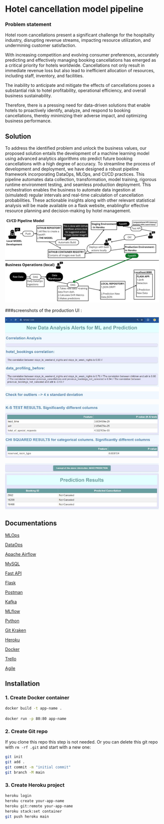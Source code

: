 # Hotel cancellation model pipeline

### Problem statement 

Hotel room cancellations present a significant challenge for the hospitality industry, disrupting revenue streams, impacting resource utilization, and undermining customer satisfaction. 

With increasing competition and evolving consumer preferences, accurately predicting and effectively managing booking cancellations has emerged as a critical priority for hotels worldwide. Cancellations not only result in immediate revenue loss but also lead to inefficient allocation of resources, including staff, inventory, and facilities.

The inability to anticipate and mitigate the effects of cancellations poses a substantial risk to hotel profitability, operational efficiency, and overall business sustainability. 

Therefore, there is a pressing need for data-driven solutions that enable hotels to proactively identify, analyze, and respond to booking cancellations, thereby minimizing their adverse impact, and optimizing business performance.


## Solution 

To address the identified problem and unlock the business values, our proposed solution entails the development of a machine learning model using advanced analytics algorithms oto predict future booking cancellations  with a high degree of accuracy. To streamline the process of development and deployment, we have designed a robust pipeline framework incorporating DataOps, MLOps, and CI/CD practices. This pipeline automates data collection, transformation, model training, rigorous runtime environment testing, and seamless production deployment. This orchestration enables the business to automate data ingestion at (simulated) regular intervals and real-time calculation of cancellation probabilities. These actionable insights along with other relevant statistical analysis will be made available on a flask website, enablingfor effective resource planning and decision-making by hotel management.

![alt text](Assets/image.JPG)

###screenshots of the production UI :

![alt text](Assets/image2.JPG)

![alt text](Assets/image3.JPG)

![alt text](Assets/image4.JPG)


## Documentations

[MLOps](https://cloud.google.com/architecture/mlops-continuous-delivery-and-automation-pipelines-in-machine-learning)

[DataOps](https://docs.dataops.live/docs/about-dataops/)

[Apache Airflow](https://airflow.apache.org/docs/)

[MySQL](https://dev.mysql.com/doc/)

[Fast API](https://devdocs.io/fastapi/)

[Flask](https://flask.palletsprojects.com/en/3.0.x/)

[Postman](https://learning.postman.com/docs/publishing-your-api/documenting-your-api/)

[Kafka](https://kafka.apache.org/documentation/) 

[MLflow](https://www.run.ai/guides/machine-learning-operations/mlflow)

[Python](https://docs.python.org/3/)

[Git Kraken](https://www.gitkraken.com/)

[Heroku](https://devcenter.heroku.com/categories/reference)

[Docker](https://docker-docs.uclv.cu/)

[Trello](https://trello.com/guide)

[Agile](https://document360.com/blog/agile-documentation/)

## Installation

### 1. Create Docker container

```bash
docker build -t app-name .

docker run -p 80:80 app-name
```

### 2. Create Git repo

If you clone this repo this step is not needed. Or you can delete this git repo with `rm -rf .git` and start with a new one:

```bash
git init
git add .
git commit -m "initial commit"
git branch -M main
```

### 3. Create Heroku project

```bash
heroku login
heroku create your-app-name
heroku git:remote your-app-name
heroku stack:set container
git push heroku main
```
    
